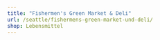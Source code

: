 ```yaml
---
title: "Fishermen's Green Market & Deli"
url: /seattle/fishermens-green-market-und-deli/
shop: Lebensmittel
---
```

